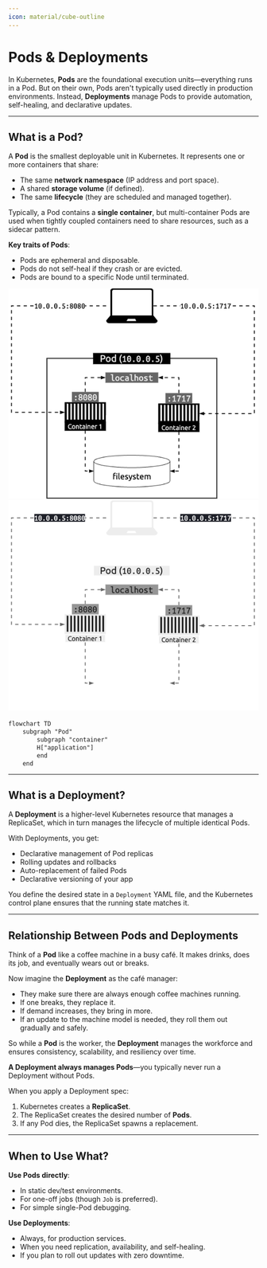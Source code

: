 ```yaml
---
icon: material/cube-outline
---
```


# Pods & Deployments

In Kubernetes, **Pods** are the foundational execution units—everything runs in a Pod. But on their own, Pods aren't typically used directly in production environments. Instead, **Deployments** manage Pods to provide automation, self-healing, and declarative updates.

---

## What is a Pod?

A **Pod** is the smallest deployable unit in Kubernetes. It represents one or more containers that share:

- The same **network namespace** (IP address and port space).
- A shared **storage volume** (if defined).
- The same **lifecycle** (they are scheduled and managed together).

Typically, a Pod contains a **single container**, but multi-container Pods are used when tightly coupled containers need to share resources, such as a sidecar pattern.

**Key traits of Pods**:

- Pods are ephemeral and disposable.
- Pods do not self-heal if they crash or are evicted.
- Pods are bound to a specific Node until terminated.

![Multi-container Diagram](images/multicontainer-light.png#only-light)
![Multi-container Diagram](images/multicontainer-dark.png#only-dark)

```mermaid
flowchart TD 
    subgraph "Pod"
        subgraph "container"
        H["application"]
        end
    end
```

---

## What is a Deployment?

A **Deployment** is a higher-level Kubernetes resource that manages a ReplicaSet, which in turn manages the lifecycle of multiple identical Pods.

With Deployments, you get:

- Declarative management of Pod replicas
- Rolling updates and rollbacks
- Auto-replacement of failed Pods
- Declarative versioning of your app

You define the desired state in a `Deployment` YAML file, and the Kubernetes control plane ensures that the running state matches it.

---

## Relationship Between Pods and Deployments

Think of a **Pod** like a coffee machine in a busy café. It makes drinks, does its job, and eventually wears out or breaks.

Now imagine the **Deployment** as the café manager:

- They make sure there are always enough coffee machines running.
- If one breaks, they replace it.
- If demand increases, they bring in more.
- If an update to the machine model is needed, they roll them out gradually and safely.

So while a **Pod** is the worker, the **Deployment** manages the workforce and ensures consistency, scalability, and resiliency over time.

**A Deployment always manages Pods**—you typically never run a Deployment without Pods.

When you apply a Deployment spec:

1. Kubernetes creates a **ReplicaSet**.
2. The ReplicaSet creates the desired number of **Pods**.
3. If any Pod dies, the ReplicaSet spawns a replacement.

---

## When to Use What?

**Use Pods directly**:

  - In static dev/test environments.
  - For one-off jobs (though `Job` is preferred).
  - For simple single-Pod debugging.

**Use Deployments**:

  - Always, for production services.
  - When you need replication, availability, and self-healing.
  - If you plan to roll out updates with zero downtime.
